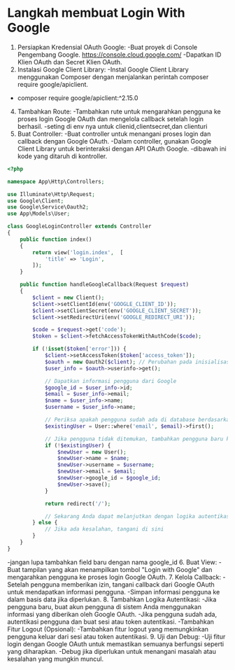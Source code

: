 # Langkah membuat Login With Google
1. Persiapkan Kredensial OAuth Google:
-Buat proyek di Console Pengembang Google. https://console.cloud.google.com/
-Dapatkan ID Klien OAuth dan Secret Klien OAuth.
2. Instalasi Google Client Library:
-Instal Google Client Library menggunakan Composer dengan menjalankan perintah composer require google/apiclient.
- composer require google/apiclient:^2.15.0
4. Tambahkan Route:
-Tambahkan rute untuk mengarahkan pengguna ke proses login Google OAuth dan mengelola callback setelah login berhasil.
-seting di env nya untuk clienid,clientsecret,dan clienturi
5. Buat Controller:
-Buat controller untuk menangani proses login dan callback dengan Google OAuth.
-Dalam controller, gunakan Google Client Library untuk berinteraksi dengan API OAuth Google.
-dibawah ini kode yang ditaruh di kontroller.
```php
<?php

namespace App\Http\Controllers;

use Illuminate\Http\Request;
use Google\Client;
use Google\Service\Oauth2;
use App\Models\User;

class GoogleLoginController extends Controller
{
    public function index()
    {
        return view('login.index',  [
            'title' => 'Login',
        ]);
    }

    public function handleGoogleCallback(Request $request)
    {
        $client = new Client();
        $client->setClientId(env('GOOGLE_CLIENT_ID'));
        $client->setClientSecret(env('GOOGLE_CLIENT_SECRET'));
        $client->setRedirectUri(env('GOOGLE_REDIRECT_URI'));

        $code = $request->get('code');
        $token = $client->fetchAccessTokenWithAuthCode($code);

        if (!isset($token['error'])) {
            $client->setAccessToken($token['access_token']);
            $oauth = new Oauth2($client); // Perubahan pada inisialisasi objek Oauth2
            $user_info = $oauth->userinfo->get();

            // Dapatkan informasi pengguna dari Google
            $google_id = $user_info->id;
            $email = $user_info->email;
            $name = $user_info->name;
            $username = $user_info->name;

            // Periksa apakah pengguna sudah ada di database berdasarkan email
            $existingUser = User::where('email', $email)->first();

            // Jika pengguna tidak ditemukan, tambahkan pengguna baru ke dalam database
            if (!$existingUser) {
                $newUser = new User();
                $newUser->name = $name;
                $newUser->username = $username;
                $newUser->email = $email;
                $newUser->google_id = $google_id;
                $newUser->save();
            }

            return redirect('/');

            // Sekarang Anda dapat melanjutkan dengan logika autentikasi atau tindakan lainnya
        } else {
            // Jika ada kesalahan, tangani di sini
        }
    }
}

```
-jangan lupa tambahkan field baru dengan nama google_id
6. Buat View:
-Buat tampilan yang akan menampilkan tombol "Login with Google" dan mengarahkan pengguna ke proses login Google OAuth.
7. Kelola Callback:
-Setelah pengguna memberikan izin, tangani callback dari Google OAuth untuk mendapatkan informasi pengguna.
-Simpan informasi pengguna ke dalam basis data jika diperlukan.
8. Tambahkan Logika Autentikasi:
-Jika pengguna baru, buat akun pengguna di sistem Anda menggunakan informasi yang diberikan oleh Google OAuth.
-Jika pengguna sudah ada, autentikasi pengguna dan buat sesi atau token autentikasi.
-Tambahkan Fitur Logout (Opsional):
-Tambahkan fitur logout yang memungkinkan pengguna keluar dari sesi atau token autentikasi.
9. Uji dan Debug:
-Uji fitur login dengan Google OAuth untuk memastikan semuanya berfungsi seperti yang diharapkan.
-Debug jika diperlukan untuk menangani masalah atau kesalahan yang mungkin muncul.
